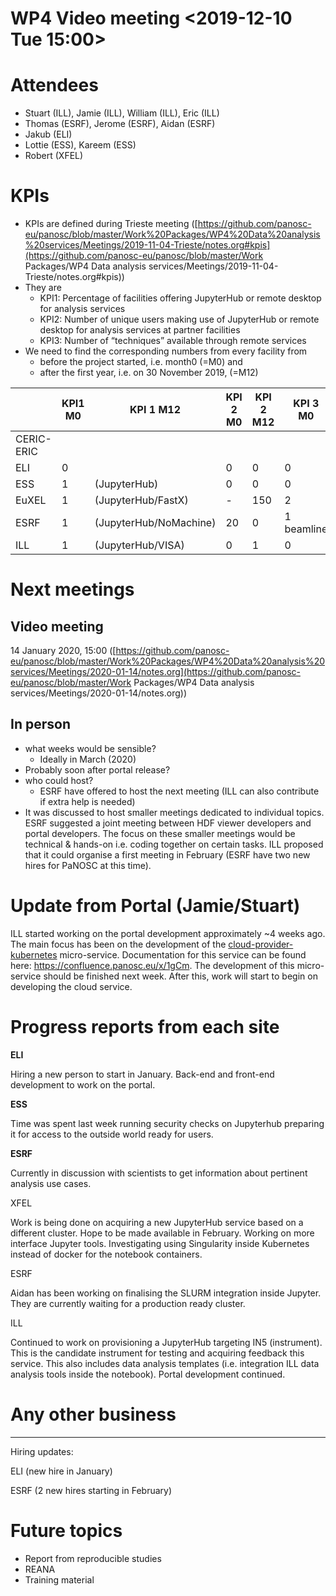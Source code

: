 # WP4 Video meeting <2019-12-10 Tue 15:00>

# Attendees

- Stuart (ILL), Jamie (ILL), William (ILL), Eric (ILL)
- Thomas (ESRF), Jerome (ESRF), Aidan (ESRF)
- Jakub (ELI)
- Lottie (ESS), Kareem (ESS)
- Robert (XFEL)

# KPIs

- KPIs are defined during Trieste meeting ([https://github.com/panosc-eu/panosc/blob/master/Work%20Packages/WP4%20Data%20analysis%20services/Meetings/2019-11-04-Trieste/notes.org#kpis](https://github.com/panosc-eu/panosc/blob/master/Work Packages/WP4 Data analysis services/Meetings/2019-11-04-Trieste/notes.org#kpis))
- They are
  - KPI1: Percentage of facilities offering JupyterHub or remote desktop for analysis services
  - KPI2: Number of unique users making use of JupyterHub or remote desktop for analysis services at partner facilities
  - KPI3: Number of “techniques” available through remote services
- We need to find the corresponding numbers from every facility from
  - before the project started, i.e. month0 (=M0) and
  - after the first year, i.e. on 30 November 2019, (=M12)

|            | KPI1 M0 | KPI 1 M12              | KPI 2 M0 | KPI 2 M12 | KPI 3 M0   | KPI 3 M12   |
| ---------- | --------|----------------------- | -------- | --------- | ---------- | ----------- |
| CERIC-ERIC |         |                        |          |           |            |             |
| ELI        |    0    |                        | 0        | 0         | 0          | 1           |
| ESS        |    1    | (JupyterHub)           | 0        | 0         | 0          | 0           |
| EuXEL      |    1    | (JupyterHub/FastX)     | -        | 150       | 2          | 2           |
| ESRF       |    1    | (JupyterHub/NoMachine) | 20       | 0         | 1 beamline | 3 beamlines |
| ILL        |    1    | (JupyterHub/VISA)      | 0        | 1         | 0          | 2           |

# Next meetings

## Video meeting

14 January 2020, 15:00 ([https://github.com/panosc-eu/panosc/blob/master/Work%20Packages/WP4%20Data%20analysis%20services/Meetings/2020-01-14/notes.org](https://github.com/panosc-eu/panosc/blob/master/Work Packages/WP4 Data analysis services/Meetings/2020-01-14/notes.org))

## In person

- what weeks would be sensible?
  - Ideally in March (2020)
- Probably soon after portal release?
- who could host?
  - ESRF have offered to host the next meeting (ILL can also contribute if extra help is needed)
- It was discussed to host smaller meetings dedicated to individual topics. ESRF suggested a joint meeting between HDF viewer developers  and portal developers. The focus on these smaller meetings would be technical & hands-on i.e. coding together on certain tasks. ILL  proposed that it could organise a first meeting in February (ESRF have two new hires for PaNOSC at this time).

# Update from Portal (Jamie/Stuart)

ILL started working on the portal development approximately ~4 weeks ago. The main focus has been on the development of the [cloud-provider-kubernetes](https://github.com/panosc-portal/cloud-provider-kubernetes) micro-service.  Documentation for this service can be found here:  https://confluence.panosc.eu/x/1gCm. The development of this micro-service should be finished next week. After this, work will start to begin on developing the cloud service.


# Progress reports from each site

**ELI**

Hiring a new person to start in January.  Back-end and front-end development to work on the portal.

**ESS**

Time was spent last week running security checks on Jupyterhub preparing it for access to the outside world ready for users.

**ESRF**

Currently in discussion with scientists to get information about pertinent analysis use cases.

XFEL

Work is being done on acquiring a new JupyterHub service based on a different cluster. Hope to be made available in February.  Working on more interface Jupyter tools. Investigating using Singularity inside Kubernetes instead of docker for the notebook containers.

ESRF

Aidan has been working on finalising the SLURM integration inside Jupyter.  They are currently waiting for a production ready cluster.

ILL

Continued to work on provisioning a JupyterHub targeting IN5 (instrument). This is the candidate instrument for testing and acquiring feedback this service. This also includes data analysis templates (i.e. integration ILL data analysis tools inside the notebook). Portal development continued.


# Any other business

------

Hiring updates:

ELI (new hire in January)

ESRF  (2 new hires starting in February)


# Future topics

- Report from reproducible studies
- REANA
- Training material

